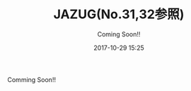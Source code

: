 ﻿---
title: JAZUG(No.31,32参照)
description: "JAZUG(No.31,32参照)"
date: 2017-10-29 15:25
sessionlevel: 50
author: Coming Soon!!
category: sessions
---
Comming Soon!!
